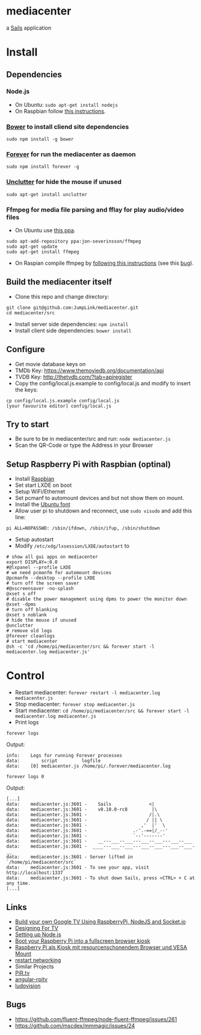 # mediacenter

a [Sails](http://sailsjs.org) application

# Install

## Dependencies

### Node.js

* On Ubuntu:
```sudo apt-get install nodejs```
* On Raspbian follow [this instructions](http://blog.blakesimpson.co.uk/read/41-install-node-js-on-debian-wheezy).

### [Bower](http://bower.io/) to install cliend site dependencies
```sudo npm install -g bower```

### [Forever](https://github.com/nodejitsu/forever) for run the mediacenter as daemon
```sudo npm install forever -g```

### [Unclutter](http://manpages.ubuntu.com/manpages/trusty/man1/unclutter.1.html) for hide the mouse if unused
```sudo apt-get install unclutter```

### Ffmpeg for media file parsing and fflay for play audio/video files
* On Ubuntu use [this ppa](https://launchpad.net/~jon-severinsson/+archive/ffmpeg).
```
sudo apt-add-repository ppa:jon-severinsson/ffmpeg
sudo apt-get update
sudo apt-get install ffmpeg
```

* On Raspian compile ffmpeg by [following this instructions](http://www.raspberrypi.org/forums/viewtopic.php?f=66&t=90450) (see this [bug](https://github.com/fluent-ffmpeg/node-fluent-ffmpeg/issues/261)).

## Build the mediacenter itself
* Clone this repo and change directory:
```
git clone git@github.com:JumpLink/mediacenter.git
cd mediacenter/src
```
* Install server side dependencies:
```npm install```
* Install client side dependencies:
```bower install```

## Configure
* Get movie database keys on
 * TMDb Key: https://www.themoviedb.org/documentation/api
 * TVDB Key: http://thetvdb.com/?tab=apiregister
* Copy the config/local.js.example to config/local.js and modify to insert the keys:
```
cp config/local.js.example config/local.js
[your favourite editor] config/local.js
```

## Try to start
* Be sure to be in mediacenter/src and run:
```node mediacenter.js```
* Scan the QR-Code or type the Address in your Browser

## Setup Raspberry Pi with Raspbian (optinal)
* Install [Raspbian](http://www.raspbian.org/)
* Set start LXDE on boot
* Setup WiFi/Ethernet
* Set pcmanf to automount devices and but not show them on mount.
* Install the [Ubuntu font](http://packages.ubuntu.com/en/trusty/all/ttf-ubuntu-font-family/download)
* Allow user pi to shutdown and reconnect, use ```sudo visudo``` and add this line:
```
pi ALL=NOPASSWD: /sbin/ifdown, /sbin/ifup, /sbin/shutdown
```

* Setup autostart
* Modify ```/etc/xdg/lxsession/LXDE/autostart``` to
```
# show all gui apps on mediacenter
export DISPLAY=:0.0
#@lxpanel --profile LXDE
# we need pcmanfm for automount devices
@pcmanfm --desktop --profile LXDE
# turn off the screen saver
#@xscreensaver -no-splash
@xset s off
# disable the power management using dpms to power the monitor down
@xset -dpms
# turn off blanking
@xset s noblank
# hide the mouse if unused
@unclutter
# remove old logs
@forever cleanlogs
# start mediacenter
@sh -c 'cd /home/pi/mediacenter/src && forever start -l mediacenter.log mediacenter.js'
```

# Control
* Restart mediacenter: ```forever restart -l mediacenter.log mediacenter.js```
* Stop mediacenter: ```forever stop mediacenter.js```
* Start mediacenter: ```cd /home/pi/mediacenter/src && forever start -l mediacenter.log mediacenter.js```
* Print logs
```
forever logs
```
Output:
```
info:    Logs for running Forever processes
data:        script         logfile                    
data:    [0] mediacenter.js /home/pi/.forever/mediacenter.log
```
```
forever logs 0
```
Output:
```
[...]
data:    mediacenter.js:3601 -    Sails              <|
data:    mediacenter.js:3601 -    v0.10.0-rc8         |\
data:    mediacenter.js:3601 -                       /|.\
data:    mediacenter.js:3601 -                      / || \
data:    mediacenter.js:3601 -                    ,'  |'  \
data:    mediacenter.js:3601 -                 .-'.-==|/_--'
data:    mediacenter.js:3601 -                 `--'-------' 
data:    mediacenter.js:3601 -    __---___--___---___--___---___--___
data:    mediacenter.js:3601 -  ____---___--___---___--___---___--___-__
data:    mediacenter.js:3601 - Server lifted in `/home/pi/mediacenter/src`
data:    mediacenter.js:3601 - To see your app, visit http://localhost:1337
data:    mediacenter.js:3601 - To shut down Sails, press <CTRL> + C at any time.
[...]
```

## Links
* [Build your own Google TV Using RaspberryPi, NodeJS and Socket.io](http://blog.donaldderek.com/2013/06/build-your-own-google-tv-using-raspberrypi-nodejs-and-socket-io/)
* [Designing For TV](https://developers.google.com/tv/web/docs/design_for_tv)
* [Setting up Node.js](http://blog.blakesimpson.co.uk/read/41-install-node-js-on-debian-wheezy)
* [Boot your Raspberry Pi into a fullscreen browser kiosk](http://blogs.wcode.org/2013/09/howto-boot-your-raspberry-pi-into-a-fullscreen-browser-kiosk/)
* [Raspberry Pi als Kiosk mit resourcenschonendem Browser und VESA Mount](http://repat.de/2013/03/raspberry-pi-als-kiosk-mit-resourcenschonendem-browser-und-vesa-mount/)
* [restart networking](http://codeghar.wordpress.com/2011/07/18/debian-running-etcinit-dnetworking-restart-is-deprecated-because-it-may-not-enable-again-some-interfaces/)
* Similar Projects
 * [PiR.tv](https://github.com/DonaldDerek/PiR.tv)
 * [angular-rpitv](https://github.com/viperfx/angular-rpitv)
 * [ludovision](https://github.com/lamberta/ludovision)

## Bugs
 * https://github.com/fluent-ffmpeg/node-fluent-ffmpeg/issues/261
 * https://github.com/mscdex/mmmagic/issues/24
